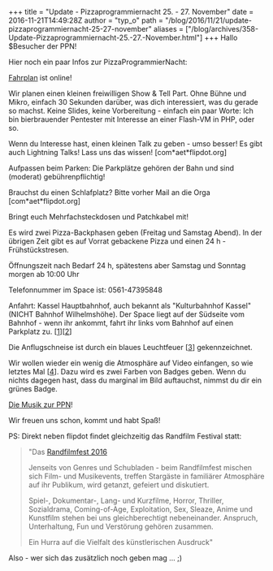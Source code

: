 +++
title = "Update - Pizzaprogrammiernacht 25. - 27. November"
date = 2016-11-21T14:49:28Z
author = "typ_o"
path = "/blog/2016/11/21/update-pizzaprogrammiernacht-25-27-november"
aliases = ["/blog/archives/358-Update-Pizzaprogrammiernacht-25.-27.-November.html"]
+++
Hallo $Besucher der PPN!

Hier noch ein paar Infos zur PizzaProgrammierNacht:

[Fahrplan](https://flipdot.org/wiki/PPN/Fahrplan) ist online!

Wir planen einen kleinen freiwilligen Show & Tell Part. Ohne Bühne und
Mikro, einfach 30 Sekunden darüber, was dich interessiert, was du gerade
so machst. Keine Slides, keine Vorbereitung - einfach ein paar Worte:
Ich bin bierbrauender Pentester mit Interesse an einer Flash-VM in PHP,
oder so.

Wenn du Interesse hast, einen kleinen Talk zu geben - umso besser! Es
gibt auch Lightning Talks! Lass uns das wissen!
\[com\*aet\*flipdot.org\]

Aufpassen beim Parken: Die Parkplätze gehören der Bahn und sind
(moderat) gebührenpflichtig!

Brauchst du einen Schlafplatz? Bitte vorher Mail an die Orga
\[com\*aet\*flipdot.org\]

Bringt euch Mehrfachsteckdosen und Patchkabel mit!

Es wird zwei Pizza-Backphasen geben (Freitag und Samstag Abend). In der
übrigen Zeit gibt es auf Vorrat gebackene Pizza und einen 24 h -
Frühstückstresen.

Öffnungszeit nach Bedarf 24 h, spätestens aber Samstag und Sonntag
morgen ab 10:00 Uhr

Telefonnummer im Space ist: 0561-47395848

Anfahrt: Kassel Hauptbahnhof, auch bekannt als "Kulturbahnhof Kassel"
(NICHT Bahnhof Wilhelmshöhe). Der Space liegt auf der Südseite vom
Bahnhof - wenn ihr ankommt, fahrt ihr links vom Bahnhof auf einen Parkplatz zu.
\[[1](https://www.openstreetmap.org/node/1716494567/)\]\[[2](https://www.google.de/maps/place/flipdot+hackerspace+kassel/@51.318212,9.4842858,19z/2)\]

Die Anflugschneise ist durch ein blaues Leuchtfeuer
\[[3](https://de.wikipedia.org/wiki/Morsezeichen)\] gekennzeichnet.

Wir wollen wieder ein wenig die Atmosphäre auf Video einfangen, so wie
letztes Mal \[[4](https://vimeo.com/128079323)\]. Dazu wird es zwei
Farben von Badges geben. Wenn du nichts dagegen hast, dass du marginal
im Bild auftauchst, nimmst du dir ein grünes Badge.

[Die Musik zur PPN](https://www.youtube.com/watch?v=ouYB3Ef2qYI7)!

Wir freuen uns schon, kommt und habt Spaß!

PS: Direkt neben flipdot findet gleichzeitig das Randfilm Festival
statt:

> "Das [Randfilmfest 2016](https://www.randfilm.de/)
> 
> Jenseits von Genres und Schubladen - beim Randfilmfest mischen sich
> Film- und Musikevents, treffen Stargäste in familiärer Atmosphäre auf
> ihr Publikum, wird getanzt, gefeiert und diskutiert.
> 
> Spiel-, Dokumentar-, Lang- und Kurzfilme, Horror, Thriller,
> Sozialdrama, Coming-of-Age, Exploitation, Sex, Sleaze, Anime und
> Kunstfilm stehen bei uns gleichberechtigt nebeneinander. Anspruch,
> Unterhaltung, Fun und Verstörung gehören zusammen.
> 
> Ein Hurra auf die Vielfalt des künstlerischen Ausdruck"

Also - wer sich das zusätzlich noch geben mag ... ;)
